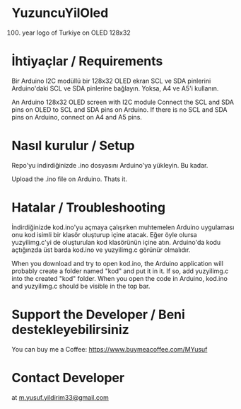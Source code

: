 # YuzuncuYilOled
 100. year logo of Turkiye on OLED 128x32
# İhtiyaçlar / Requirements
Bir Arduino
I2C modüllü bir 128x32 OLED ekran
SCL ve SDA pinlerini Arduino'daki SCL ve SDA pinlerine bağlayın. Yoksa, A4 ve A5'i
kullanın.

An Arduino
128x32 OLED screen with I2C module
Connect the SCL and SDA pins on OLED to SCL and SDA pins on Arduino.
If there is no SCL and SDA pins on Arduino, connect on A4 and A5 pins.

# Nasıl kurulur / Setup
Repo'yu indirdiğinizde .ino dosyasını Arduino'ya yükleyin.
Bu kadar.

Upload the .ino file on Arduino.
Thats it.

# Hatalar / Troubleshooting
İndirdiğinizde kod.ino'yu açmaya çalışırken muhtemelen Arduino uygulaması onu kod isimli bir klasör oluşturup içine atacak. Eğer öyle olursa yuzyilimg.c'yi de oluşturulan kod klasörünün içine atın. Arduino'da kodu açtığınzda üst barda kod.ino ve yuzyilimg.c görünür olmalıdır.

When you download and try to open kod.ino, the Arduino application will probably create a folder named "kod" and put it in it. If so, add yuzyilimg.c into the created "kod" folder. When you open the code in Arduino, kod.ino and yuzyilimg.c should be visible in the top bar.

# Support the Developer / Beni destekleyebilirsiniz
You can buy me a Coffee:
https://www.buymeacoffee.com/MYusuf

# Contact Developer
at m.yusuf.yildirim33@gmail.com
